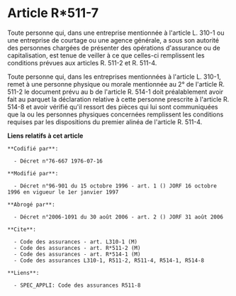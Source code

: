 # Article R*511-7

Toute personne qui, dans une entreprise mentionnée à l'article L. 310-1 ou une entreprise de courtage ou une agence générale,
a sous son autorité des personnes chargées de présenter des opérations d'assurance ou de capitalisation, est tenue de veiller
à ce que celles-ci remplissent les conditions prévues aux articles R. 511-2 et R. 511-4.

Toute personne qui, dans les entreprises mentionnées à l'article L. 310-1, remet à une personne physique ou morale mentionnée
au 2° de l'article R. 511-2 le document prévu au b de l'article R. 514-1 doit préalablement avoir fait au parquet la
déclaration relative à cette personne prescrite à l'article R. 514-8 et avoir vérifié qu'il ressort des pièces qui lui sont
communiquées que la ou les personnes physiques concernées remplissent les conditions requises par les dispositions du premier
alinéa de l'article R. 511-4.

**Liens relatifs à cet article**

	**Codifié par**:

	  - Décret n°76-667 1976-07-16

	**Modifié par**:

	  - Décret n°96-901 du 15 octobre 1996 - art. 1 () JORF 16 octobre 1996 en vigueur le 1er janvier 1997

	**Abrogé par**:

	  - Décret n°2006-1091 du 30 août 2006 - art. 2 () JORF 31 août 2006

	**Cite**:

	  - Code des assurances - art. L310-1 (M)
	  - Code des assurances - art. R*511-2 (M)
	  - Code des assurances - art. R*514-1 (M)
	  - Code des assurances L310-1, R511-2, R511-4, R514-1, R514-8

	**Liens**:

	  - SPEC_APPLI: Code des assurances R511-8
